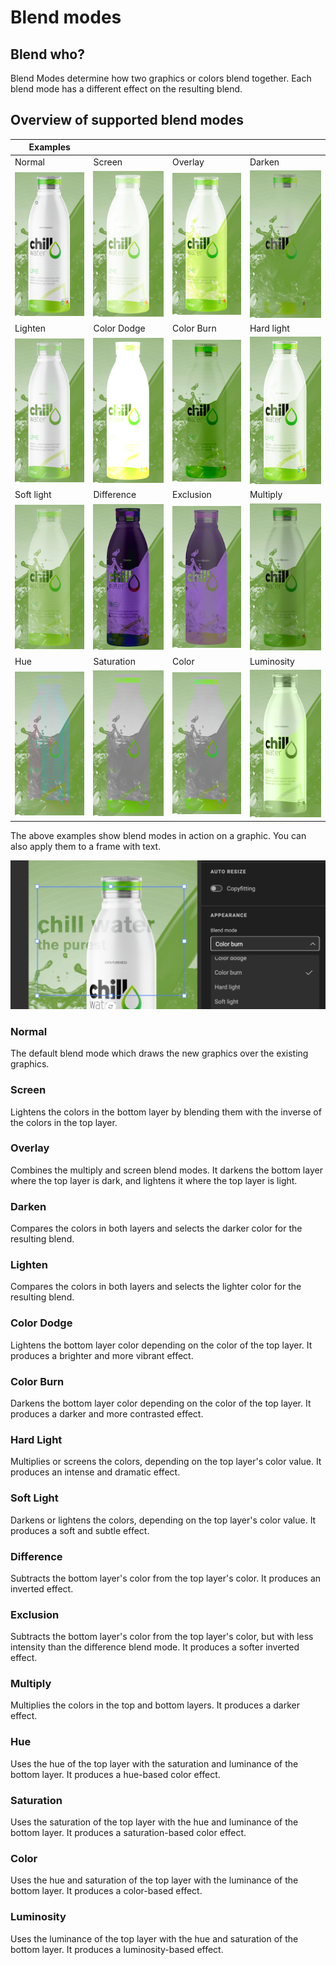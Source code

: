 # Blend modes

## Blend who?

Blend Modes determine how two graphics or colors blend together. Each blend mode has a different effect on the resulting blend.

## Overview of supported blend modes

| Examples      | | | |
| -- | -- | -- | -- |
| Normal              | Screen             | Overlay             | Darken |
|![Frame](normal.png)| ![Frame](screen.png)|![Frame](overlay.png)|![Frame](darken.png)|
| Lighten             | Color Dodge             | Color Burn            | Hard light |
|![Frame](lighten.png)| ![Frame](colordodge.png)|![Frame](colorburn.png)|![Frame](hardlight.png)|
| Soft light            | Difference              | Exclusion             | Multiply |
|![Frame](softlight.png)| ![Frame](difference.png)|![Frame](exclusion.png)|![Frame](multiply.png)|
| Hue             | Saturation              | Color             | Luminosity |
|![Frame](hue.png)| ![Frame](saturation.png)|![Frame](color.png)|![Frame](luminosity.png)|

The above examples show blend modes in action on a graphic. You can also apply them to a frame with text.

![Frame](blendmode-text.png)

### Normal
The default blend mode which draws the new graphics over the existing graphics.

### Screen
Lightens the colors in the bottom layer by blending them with the inverse of the colors in the top layer.

### Overlay
Combines the multiply and screen blend modes. It darkens the bottom layer where the top layer is dark, and lightens it where the top layer is light.

### Darken
Compares the colors in both layers and selects the darker color for the resulting blend.

### Lighten
Compares the colors in both layers and selects the lighter color for the resulting blend.

### Color Dodge
Lightens the bottom layer color depending on the color of the top layer. It produces a brighter and more vibrant effect.

### Color Burn
Darkens the bottom layer color depending on the color of the top layer. It produces a darker and more contrasted effect.

### Hard Light
Multiplies or screens the colors, depending on the top layer's color value. It produces an intense and dramatic effect.

### Soft Light
Darkens or lightens the colors, depending on the top layer's color value. It produces a soft and subtle effect.

### Difference
Subtracts the bottom layer's color from the top layer's color. It produces an inverted effect.

### Exclusion
Subtracts the bottom layer's color from the top layer's color, but with less intensity than the difference blend mode. It produces a softer inverted effect.

### Multiply
Multiplies the colors in the top and bottom layers. It produces a darker effect.

### Hue
Uses the hue of the top layer with the saturation and luminance of the bottom layer. It produces a hue-based color effect.

### Saturation
Uses the saturation of the top layer with the hue and luminance of the bottom layer. It produces a saturation-based color effect.

### Color
Uses the hue and saturation of the top layer with the luminance of the bottom layer. It produces a color-based effect.

### Luminosity
Uses the luminance of the top layer with the hue and saturation of the bottom layer. It produces a luminosity-based effect.